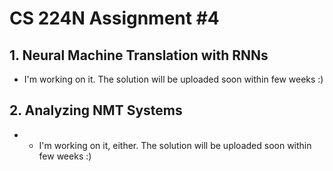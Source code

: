 # CS 224N Assignment #4
## 1. Neural Machine Translation with RNNs
- I'm working on it. The solution will be uploaded soon within few weeks :)
## 2. Analyzing NMT Systems
- - I'm working on it, either. The solution will be uploaded soon within few weeks :)
